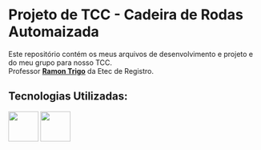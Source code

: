 # Projeto de TCC - Cadeira de Rodas Automaizada
Este repositório contém os meus arquivos de desenvolvimento e projeto e do meu grupo para nosso TCC.<br> Professor **[Ramon Trigo](https://github.com/ramtrigodev)** da Etec de Registro.

<div align="left">  
<h2>Tecnologias Utilizadas:</h2>
<img src="https://cdn.jsdelivr.net/gh/devicons/devicon@latest/icons/arduino/arduino-original.svg" width="60"/>
<img src="https://cdn.jsdelivr.net/gh/devicons/devicon@latest/icons/cplusplus/cplusplus-original.svg" width="60"/>
</div>
